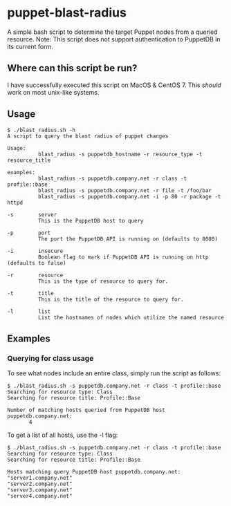 # puppet-blast-radius
A simple bash script to determine the target Puppet nodes from a queried resource.  Note: This script does not support authentication to PuppetDB in its current form.

## Where can this script be run?
I have successfully executed this script on MacOS & CentOS 7.  This _should_ work on most unix-like systems.

## Usage

```
$ ./blast_radius.sh -h
A script to query the blast radius of puppet changes

Usage:
          blast_radius -s puppetdb_hostname -r resource_type -t resource_title

examples:
          blast_radius -s puppetdb.company.net -r class -t profile::base
          blast_radius -s puppetdb.company.net -r file -t /foo/bar
          blast_radius -s puppetdb.company.net -i -p 80 -r package -t httpd

-s        server
          This is the PuppetDB host to query

-p        port
          The port the PuppetDB API is running on (defaults to 8080)

-i        insecure
          Boolean flag to mark if PuppetDB API is running on http (defaults to false)

-r        resource
          This is the type of resource to query for.

-t        title
          This is the title of the resource to query for.

-l        list
          List the hostnames of nodes which utilize the named resource
```

## Examples
### Querying for class usage
To see what nodes include an entire class, simply run the script as follows:

```
$ ./blast_radius.sh -s puppetdb.company.net -r class -t profile::base
Searching for resource type: Class
Searching for resource title: Profile::Base

Number of matching hosts queried from PuppetDB host puppetdb.company.net:
       4
```

To get a list of all hosts, use the -l flag:

```
$ ./blast_radius.sh -s puppetdb.company.net -r class -t profile::base
Searching for resource type: Class
Searching for resource title: Profile::Base

Hosts matching query PuppetDB host puppetdb.company.net:
"server1.company.net"
"server2.company.net"
"server3.company.net"
"server4.company.net"
```
